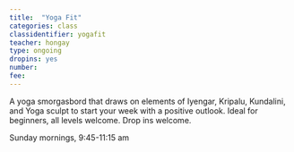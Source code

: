 ```yaml
---
title:  "Yoga Fit"
categories: class
classidentifier: yogafit
teacher: hongay
type: ongoing
dropins: yes
number:
fee:
---
```

A yoga smorgasbord that draws on elements of Iyengar, Kripalu, Kundalini, and Yoga sculpt to start your week with a positive outlook. Ideal for beginners, all levels welcome. Drop ins welcome.

Sunday mornings, 9:45-11:15 am
